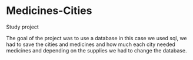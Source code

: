 # Medicines-Cities
Study project

The goal of the project was to use a database in this case we used sql,
we had to save the cities and medicines and how much each
city needed medicines and depending on the supplies we had to change the database.
